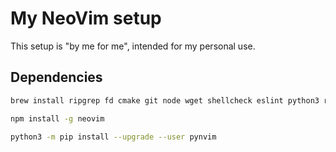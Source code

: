 # My NeoVim setup

This setup is "by me for me", intended for my personal use.

## Dependencies

```sh
brew install ripgrep fd cmake git node wget shellcheck eslint python3 ruff
```

```sh
npm install -g neovim
```

```sh
python3 -m pip install --upgrade --user pynvim
```
